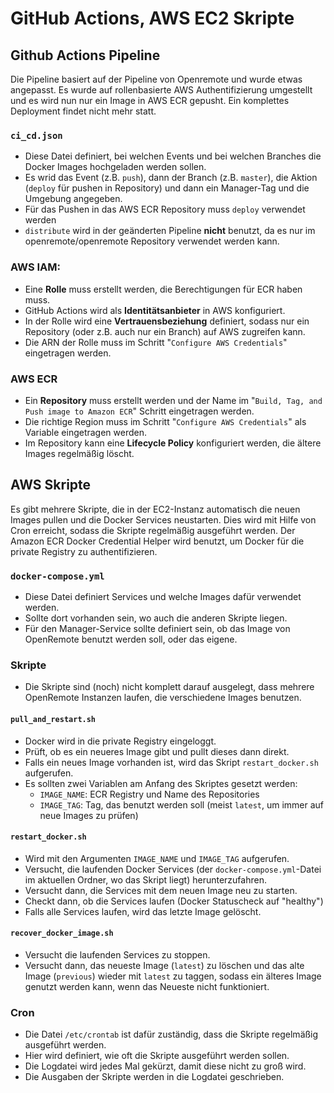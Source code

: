 # GitHub Actions, AWS EC2 Skripte
## Github Actions Pipeline
Die Pipeline basiert auf der Pipeline von Openremote und wurde etwas angepasst.
Es wurde auf rollenbasierte AWS Authentifizierung umgestellt und es wird nun nur ein Image in AWS ECR gepusht. Ein komplettes Deployment findet nicht mehr statt.

### `ci_cd.json`
- Diese Datei definiert, bei welchen Events und bei welchen Branches die Docker Images hochgeladen werden sollen.
- Es wrid das Event (z.B. `push`), dann der Branch (z.B. `master`), die Aktion (`deploy` für pushen in Repository) und dann ein Manager-Tag und die Umgebung angegeben.
- Für das Pushen in das AWS ECR Repository muss `deploy` verwendet werden
- `distribute` wird in der geänderten Pipeline __nicht__ benutzt, da es nur im openremote/openremote Repository verwendet werden kann.
### AWS IAM:
- Eine **Rolle** muss erstellt werden, die Berechtigungen für ECR haben muss.
- GitHub Actions wird als **Identitätsanbieter** in AWS konfiguriert.
- In der Rolle wird eine **Vertrauensbeziehung** definiert, sodass nur ein Repository (oder z.B. auch nur ein Branch) auf AWS zugreifen kann.
- Die ARN der Rolle muss im Schritt "`Configure AWS Credentials`" eingetragen werden. 
### AWS ECR
- Ein **Repository** muss erstellt werden und der Name im "`Build, Tag, and Push image to Amazon ECR`" Schritt eingetragen werden.
- Die richtige Region muss im Schritt "`Configure AWS Credentials`" als Variable eingetragen werden.
- Im Repository kann eine **Lifecycle Policy** konfiguriert werden, die ältere Images regelmäßig löscht.

## AWS Skripte
Es gibt mehrere Skripte, die in der EC2-Instanz automatisch die neuen Images pullen und die Docker Services neustarten.
Dies wird mit Hilfe von Cron erreicht, sodass die Skripte regelmäßig ausgeführt werden.
Der Amazon ECR Docker Credential Helper wird benutzt, um Docker für die private Registry zu authentifizieren.

### `docker-compose.yml`
- Diese Datei definiert Services und welche Images dafür verwendet werden.
- Sollte dort vorhanden sein, wo auch die anderen Skripte liegen.
- Für den Manager-Service sollte definiert sein, ob das Image von OpenRemote benutzt werden soll, oder das eigene.

### Skripte
- Die Skripte sind (noch) nicht komplett darauf ausgelegt, dass mehrere OpenRemote Instanzen laufen, die verschiedene Images benutzen.
#### `pull_and_restart.sh`
- Docker wird in die private Registry eingeloggt.
- Prüft, ob es ein neueres Image gibt und pullt dieses dann direkt.
- Falls ein neues Image vorhanden ist, wird das Skript `restart_docker.sh` aufgerufen.
- Es sollten zwei Variablen am Anfang des Skriptes gesetzt werden:
    - `IMAGE_NAME`: ECR Registry und Name des Repositories 
    - `IMAGE_TAG`: Tag, das benutzt werden soll (meist `latest`, um immer auf neue Images zu prüfen)
#### `restart_docker.sh`
- Wird mit den Argumenten `IMAGE_NAME` und `IMAGE_TAG` aufgerufen.
- Versucht, die laufenden Docker Services (der `docker-compose.yml`-Datei im aktuellen Ordner, wo das Skript liegt) herunterzufahren.
- Versucht dann, die Services mit dem neuen Image neu zu starten.
- Checkt dann, ob die Services laufen (Docker Statuscheck auf "healthy")
- Falls alle Services laufen, wird das letzte Image gelöscht.
#### `recover_docker_image.sh`
- Versucht die laufenden Services zu stoppen.
- Versucht dann, das neueste Image (`latest`) zu löschen und das alte Image (`previous`) wieder mit `latest` zu taggen, sodass ein älteres Image genutzt werden kann, wenn das Neueste nicht funktioniert.

### Cron
- Die Datei `/etc/crontab` ist dafür zuständig, dass die Skripte regelmäßig ausgeführt werden.
- Hier wird definiert, wie oft die Skripte ausgeführt werden sollen.
- Die Logdatei wird jedes Mal gekürzt, damit diese nicht zu groß wird.
- Die Ausgaben der Skripte werden in die Logdatei geschrieben. 
